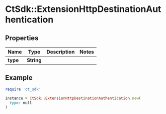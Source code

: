 # CtSdk::ExtensionHttpDestinationAuthentication

## Properties

| Name | Type | Description | Notes |
| ---- | ---- | ----------- | ----- |
| **type** | **String** |  |  |

## Example

```ruby
require 'ct_sdk'

instance = CtSdk::ExtensionHttpDestinationAuthentication.new(
  type: null
)
```


